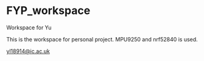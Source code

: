 # FYP_workspace
Workspace for Yu

This is the workspace for personal project. MPU9250 and nrf52840 is used.

yl18914@ic.ac.uk
